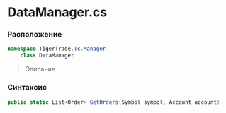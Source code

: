 
# DataManager.cs
### Расположение
```csharp
namespace TigerTrade.Tc.Manager  
    class DataManager
```

> Описание

### Синтаксис
```csharp
public static List<Order> GetOrders(Symbol symbol, Account account)
```
